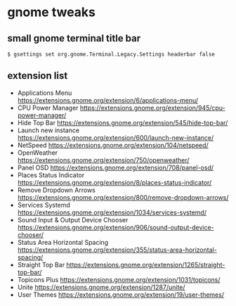 # gnome tweaks

## small gnome terminal title bar

```
$ gsettings set org.gnome.Terminal.Legacy.Settings headerbar false
```

## extension list

* Applications Menu
    https://extensions.gnome.org/extension/6/applications-menu/
* CPU Power Manager
    https://extensions.gnome.org/extension/945/cpu-power-manager/
* Hide Top Bar
    https://extensions.gnome.org/extension/545/hide-top-bar/
* Launch new instance
    https://extensions.gnome.org/extension/600/launch-new-instance/
* NetSpeed
    https://extensions.gnome.org/extension/104/netspeed/
* OpenWeather
    https://extensions.gnome.org/extension/750/openweather/
* Panel OSD
    https://extensions.gnome.org/extension/708/panel-osd/
* Places Status Indicator
    https://extensions.gnome.org/extension/8/places-status-indicator/
* Remove Dropdown Arrows
    https://extensions.gnome.org/extension/800/remove-dropdown-arrows/
* Services Systemd
    https://extensions.gnome.org/extension/1034/services-systemd/
* Sound Input & Output Device Chooser
    https://extensions.gnome.org/extension/906/sound-output-device-chooser/
* Status Area Horizontal Spacing
    https://extensions.gnome.org/extension/355/status-area-horizontal-spacing/
* Straight Top Bar
    https://extensions.gnome.org/extension/1265/straight-top-bar/
* Topicons Plus
    https://extensions.gnome.org/extension/1031/topicons/
* Unite
    https://extensions.gnome.org/extension/1287/unite/
* User Themes
    https://extensions.gnome.org/extension/19/user-themes/
